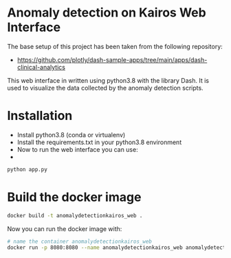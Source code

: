 # Anomaly detection on Kairos Web Interface
The base setup of this project has been taken from the following repository:
- https://github.com/plotly/dash-sample-apps/tree/main/apps/dash-clinical-analytics

This web interface in written using python3.8 with the library Dash. It is used to visualize the data collected by the anomaly detection scripts.

# Installation
- Install python3.8 (conda or virtualenv)
- Install the requirements.txt in your python3.8 environment
- Now to run the web interface you can use:
- 
```bash
python app.py 
```

# Build the docker image
```bash
docker build -t anomalydetectionkairos_web .
```
Now you can run the docker image with:
```bash
# name the container anomalydetectionkairos_web
docker run -p 8080:8080 --name anomalydetectionkairos_web anomalydetectionkairos_web  
```